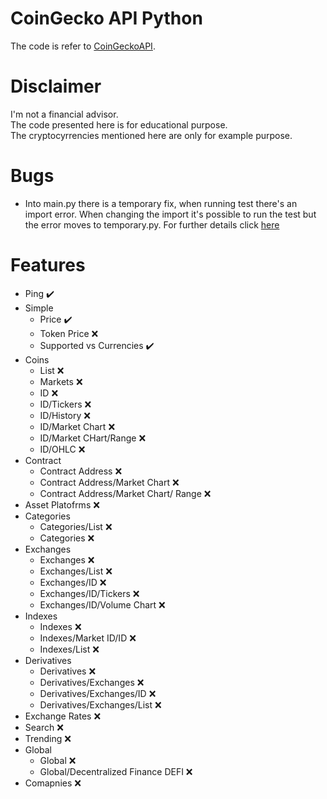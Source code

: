 # CoinGecko API Python

The code is refer to [CoinGeckoAPI](https://www.coingecko.com/pt/api/documentation).  

# Disclaimer  

I'm not a financial advisor.  
The code presented here is for educational purpose.  
The cryptocyrrencies mentioned here are only for example purpose.  

# Bugs  
- Into main.py there is a temporary fix, when running test there's an 
import error. When changing the import it's possible to run the test
but the error moves to temporary.py. For further details click 
[here](https://stackoverflow.com/questions/71875011/python-modulenotfounderror-when-importing-a-package/71886894#71886894)  

# Features  

- Ping :heavy_check_mark:<br />
- Simple<br />
    - Price :heavy_check_mark:<br />
    - Token Price :x:<br />
    - Supported vs Currencies :heavy_check_mark:<br />
- Coins<br />
    - List :x:<br />
    - Markets :x:<br />
    - ID :x:<br />
    - ID/Tickers :x:<br />
    - ID/History :x:<br />
    - ID/Market Chart :x:<br />
    - ID/Market CHart/Range :x:<br />
    - ID/OHLC :x:<br />
- Contract<br />
    - Contract Address :x:<br />
    - Contract Address/Market Chart :x:<br />
    - Contract Address/Market Chart/ Range :x:<br />
- Asset Platofrms :x:<br />
- Categories<br />
    - Categories/List :x:<br />
    - Categories :x:<br />
- Exchanges<br />
    - Exchanges :x:<br />
    - Exchanges/List :x:<br />
    - Exchanges/ID :x:<br />
    - Exchanges/ID/Tickers :x:<br />
    - Exchanges/ID/Volume Chart :x:<br />
- Indexes<br />
    - Indexes :x:<br />
    - Indexes/Market ID/ID :x:<br />
    - Indexes/List :x:<br />
- Derivatives<br />
    - Derivatives :x:<br />
    - Derivatives/Exchanges :x:<br />
    - Derivatives/Exchanges/ID :x:<br />
    - Derivatives/Exchanges/List :x:<br />
- Exchange Rates :x:<br />
- Search :x:<br />
- Trending :x:<br />
- Global<br />
    - Global :x:<br />
    - Global/Decentralized Finance DEFI :x:<br />
- Comapnies :x:<br />
